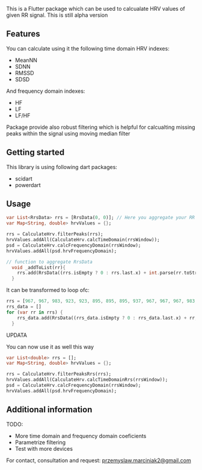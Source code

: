 <!--
This README describes the package. If you publish this package to pub.dev,
this README's contents appear on the landing page for your package.

For information about how to write a good package README, see the guide for
[writing package pages](https://dart.dev/guides/libraries/writing-package-pages).

For general information about developing packages, see the Dart guide for
[creating packages](https://dart.dev/guides/libraries/create-library-packages)
and the Flutter guide for
[developing packages and plugins](https://flutter.dev/developing-packages).
-->

This is a Flutter package which can be used to calcualate HRV values of given RR signal. This is still alpha version

## Features

You can calculate using it the following time domain HRV indexes:
- MeanNN
- SDNN
- RMSSD
- SDSD

And frequency domain indexes:
- HF
- LF 
- LF/HF


Package provide also robust filtering which is helpful for calcualting missing peaks within the signal using moving median filter

## Getting started
This library is using following dart packages:
- scidart 
- powerdart

## Usage




```dart
var List<RrsData> rrs = [RrsData(0, 0)]; // Here you aggregate your RR peaks from you device. (so far tested with polar H10)
var Map<String, double> hrvValues = {};

rrs = CalculateHrv.filterPeaks(rrs);
hrvValues.addAll(CalculateHrv.calcTimeDomain(rrsWindow));
psd = CalculateHrv.calcFrequencyDomain(rrsWindow);
hrvValues.addAll(psd.hrvFrequencyDomain);

// function to aggregate RrsData
  void _addToList(rr){
    rrs.add(RrsData((rrs.isEmpty ? 0 : rrs.last.x) + int.parse(rr.toString()), rr));
  }
```

It can be transformed to loop ofc:

```dart
rrs = [967, 967, 983, 923, 923, 895, 895, 895, 937, 967, 967, 967, 983, 983, 952, ...] # example data
rrs_data = []
for (var rr in rrs) {
    rrs_data.add(RrsData((rrs_data.isEmpty ? 0 : rrs_data.last.x) + rr, rr));
  }
```

UPDATA 

You can now use it as well this way
```dart
var List<double> rrs = [];
var Map<String, double> hrvValues = {};

rrs = CalculateHrv.filterPeaksRrs(rrs);
hrvValues.addAll(CalculateHrv.calcTimeDomainRrs(rrsWindow));
psd = CalculateHrv.calcFrequencyDomain(rrsWindow);
hrvValues.addAll(psd.hrvFrequencyDomain);
```

## Additional information

TODO:
- More time domain and frequency domain coeficients 
- Parametrize filtering
- Test with more devices


For contact, consultation and request:
przemyslaw.marciniak2@gmail.com
